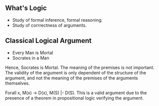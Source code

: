 ## What's Logic
* Study of formal inference, formal reasoning. 
* Study of corrrectness of arguments.

## Classical Logical Argument

- Every Man is Mortal
- Socrates in a Man 

Hence, Socrates is Mortal. The meaning of the premises is not important. The validity of the argument is only dependent of the structure of the argument, and not the meaning of the premises of the arguments themselves.

Forall x, M(x) -> D(x), M(S) |- D(S). This is a valid argument due to the presence of a theorem in propositional logic verifying the argument. 

